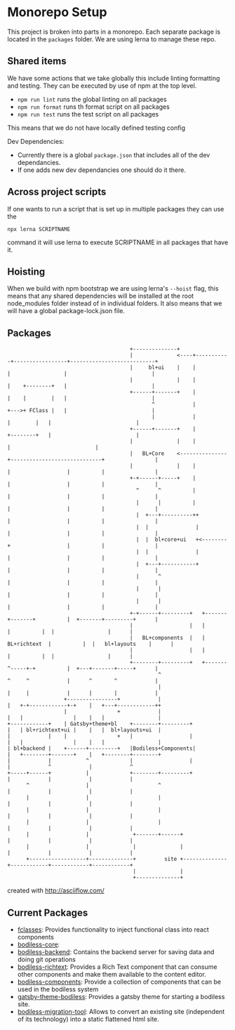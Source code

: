 # Monorepo Setup

This project is broken into parts in a monorepo.  Each separate package is located in the `packages` folder.  We are using lerna to manage these repo.

## Shared items
We have some actions that we take globally this include linting formatting and testing.  They can be executed by use of npm at the top level.

* `npm run lint` runs the global linting on all packages
* `npm run format` runs th format script on all packages
* `npm run test` runs the test script on all packages

This means that we do not have locally defined testing config

Dev Dependencies: 
- Currently there is a global `package.json` that includes all of the dev dependancies.  
- If one adds new dev dependancies one should do it there.

## Across project scripts
If one wants to run a script that is set up in multiple packages they can use the 

```
npx lerna SCRIPTNAME
```
command it will use lerna to execute SCRIPTNAME in all packages that have it.

## Hoisting
When we build with npm bootstrap we are using lerna's `--hoist` flag, this means that any shared dependencies will be installed at the root node_modules folder instead of in individual folders. It also means that we will have a global package-lock.json file.

## Packages
```
                                       +--------------+
                                       |              <----+-----------+-----------------+---------------------------+
                                       |     bl+ui    |    |           |                 |                           |
                                       |              |    |           |    +--------+   |                           |
                                       +------+-------+    |           |    |        |   |                           |
                                              ^            |           +--->+ FClass |   |                           |
                                              |            |                |        |   |                           |
                                       +------+-------+    |                +--------+   |                           |
                                       |              |    |                             |                           |
                                       |   BL+Core    <---------------+-----------------------------+                |
                                       |              |    |          |                  |          |                |
                                       +-+------+-----+    |          |                  |          |                |
                                         ^      ^          |          |                  |          |                |
                                         |      |          |          |                  |          |                |
                                         |  +---+----------++         |                  |          |                |
                                         |  |               |         |                  |          |                |
                                         |  |  bl+core+ui   +<--------+                  |          |                |
                                         |  |               |         |                  |          |                |
                                         |  +---+-----------+         |                  |          |                |
                                         |      ^                     |                  |          |                |
                                         |      |                     |                  |          |                |
                                         |      |                     |                  |          |                |
                                       +-+------+---------+   +-------+-------+          |  +-------+---------+      |
                                       |                  |   |               |          |  |                 |      |
                                       |   BL+components  |   |  BL+richtext  |          |  |   bl+layouts    |      |
                                       |                  |   |               |          |  |                 |      |
                                       +--------+---------+   +-------^-----+-+          |  +---+-------+-----+      |
                                                ^                     ^     ^            |      ^       ^            |
                                                |                     |     |            |      |       |            |
                  +----------------+            |                     |   +-+------------+-+    |   +---+------------++
                  |                +            |                     |   |                |    |   |                 |
+------------+    | Gatsby+theme+bl    +--------+---------+           |   | bl+richtext+ui |    |   |  bl+layouts+ui  |
|            |    |                +   |                  |           |   |                |    |   |                 |
| bl+backend |    +------+---------+   |Bodiless+Components|           |   +--------+-------+    |   +--------+--------+
|            |           ^             |                  |           |            ^            |            ^
+-----+------+           |             +--------+---------+           |            |            |            |
      ^                  |                      ^                     |            |            |            |
      |                  |                      |                     |            |            |            |
      |                  |                      |                     |            |            |            |
      |                  |                      |                     |            |            |            |
      |                  |              +-------+------+              |            |            |            |
      |                  |              |              |              |            |            |            |
      +------------------+--------------+         site +--------------+------------+------------+------------+
                                        |              |
                                        +--------------+

```
created with http://asciiflow.com/
## Current Packages

* [fclasses](https://github.com/johnsonandjohnson/Bodiless-JS/tree/master/packages/fclasses): Provides functionality to inject functional class into react components
* [bodiless-core](https://github.com/johnsonandjohnson/Bodiless-JS/tree/master/packages/bodiless-core): 
* [bodiless-backend](https://github.com/johnsonandjohnson/Bodiless-JS/tree/master/packages/bodiless-backend): Contains the backend server for saving data and doing git operations
* [bodiless-richtext](https://github.com/johnsonandjohnson/Bodiless-JS/tree/master/packages/bodiless-richtext): Provides a Rich Text component that can consume other components and make them available to the content editor.
* [bodiless-components](https://github.com/johnsonandjohnson/Bodiless-JS/tree/master/packages/bodiless-components): Provide a collection of components that can be used in the bodiless system
* [gatsby-theme-bodiless](https://github.com/johnsonandjohnson/Bodiless-JS/tree/master/packages/gatsby-theme-bodiless): Provides a gatsby theme for starting a bodiless site.
* [bodiless-migration-tool](https://github.com/johnsonandjohnson/Bodiless-JS/tree/master/packages/bodiless-migration-tool): Allows to convert an existing site (independent of its technology) into a static flattened html site.
